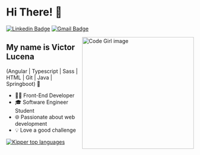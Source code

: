 <h1>Hi There! 👋</h1>

[![Linkedin Badge](https://img.shields.io/badge/-LinkedIn-6633cc?style=flat-square&logo=Linkedin&logoColor=white&link=https://www.linkedin.com/in/fernanda-kipper-5958a61a9/)](https://www.linkedin.com/in/victor-lucena-2ba1b6175/)
[![Gmail Badge](https://img.shields.io/badge/-victor.lucenaaa@gmail.com-6633cc?style=flat-square&logo=Gmail&logoColor=white&link=mailto:victor.lucenaaa@gmail.com)](mailto:victor.lucenaaa@gmail.com)

<img align="right"  alt="Code Girl image" src="https://th.bing.com/th/id/OIG4.oR0zohaU_72VlyQVm_iX?w=1024&h=1024&rs=1&pid=ImgDetMain"  width="300px"/>

## My name is Victor Lucena
(Angular | Typescript | Sass | HTML | Git | Java | Springboot) 🚀
- 👩‍💻 Front-End Developer
- 🎓 Software Engineer Student 
- 🌐 Passionate about web development
- 💡 Love a good challenge

<div align="left">
  
[![Kipper top languages](https://github-readme-stats.vercel.app/api/top-langs/?username=VictorLucenaa&theme=blue-white)](https://github.com/anuraghazra/github-readme-stats)
  
 </div>
